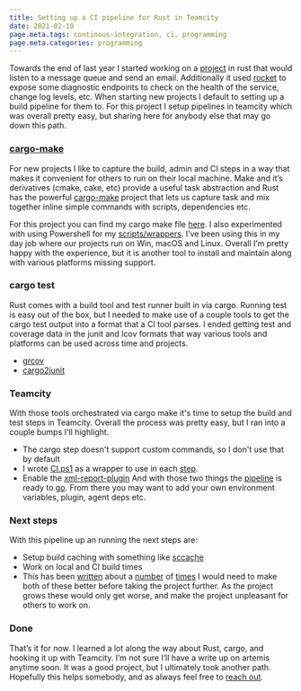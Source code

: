 ```yaml
---
title: Setting up a CI pipeline for Rust in Teamcity
date: 2021-02-10
page.meta.tags: continous-integration, ci, programming
page.meta.categories: programming
---
```


Towards the end of last year I started working on a [project](https://github.com/n0mn0m/artemis/) in rust that would
listen to a message queue and send an email. Additionally it used [rocket](https://rocket.rs/) to expose some diagnostic
endpoints to check on the health of the service, change log levels, etc. When starting new projects I default to setting
up a build pipeline for them to. For this project I setup pipelines in teamcity which was overall pretty easy, but
sharing here for anybody else that may go down this path.

### [cargo-make](https://github.com/sagiegurari/cargo-make)

For new projects I like to capture the build, admin and CI steps in a way that makes it convenient for others to run on
their local machine. Make and it’s derivatives (cmake, cake, etc) provide a useful task abstraction and Rust has the
powerful [cargo-make](https://github.com/sagiegurari/cargo-make) project that lets us capture task and mix together
inline simple commands with scripts, dependencies etc.

For this project you can find my cargo make file [here](https://github.com/n0mn0m/artemis/tree/Makefile.toml). I also
experimented with using Powershell for my [scripts/wrappers](https://github.com/n0mn0m/artemis/tree/tools). I’ve been
using this in my day job where our projects run on Win, macOS and Linux. Overall I’m pretty happy with the experience,
but it is another tool to install and maintain along with various platforms missing support.

### cargo test

Rust comes with a build tool and test runner built in via cargo. Running test is easy out of the box, but I needed to
make use of a couple tools to get the cargo test output into a format that a CI tool parses. I ended getting test and
coverage data in the junit and lcov formats that way various tools and platforms can be used across time and projects.

* [grcov](https://github.com/mozilla/grcov)
* [cargo2junit](https://github.com/johnterickson/cargo2junit)

### Teamcity

With those tools orchestrated via cargo make it's time to setup the build and test steps in Teamcity. Overall the
process was pretty easy, but I ran into a couple bumps I'll highlight.

* The cargo step doesn't support custom commands, so I don't use that by default
* I wrote [CI.ps1](https://github.com/n0mn0m/artemis/tree/tools/CI.ps1) as a wrapper to use in
  each [step](https://github.com/n0mn0m/artemis/tree/.teamcity/settings.kts#n88).
* Enable the [xml-report-plugin](https://github.com/n0mn0m/artemis/tree/.teamcity/settings.kts#n186)
  And with those two things the [pipeline](https://github.com/n0mn0m/artemis/tree/.teamcity/settings.kts) is ready
  to [go](https://teamcity.burningdaylight.io/). From there you may want to add your own environment variables, plugin,
  agent deps etc.

### Next steps

With this pipeline up an running the next steps are:

* Setup build caching with something like [sccache](https://github.com/mozilla/sccache)
* Work on local and CI build times
* This has been [written](https://endler.dev/2020/rust-compile-times/) about
  a [number](https://blog.mozilla.org/nnethercote/2020/04/24/how-to-speed-up-the-rust-compiler-in-2020/)
  of [times](https://pingcap.com/blog/rust-compilation-model-calamity)
  I would need to make both of these better before taking the project further. As the project grows these would only get
  worse, and make the project unpleasant for others to work on.

### Done

That’s it for now. I learned a lot along the way about Rust, cargo, and hooking it up with Teamcity. I’m not sure I’ll
have a write up on artemis anytime soon. It was a good project, but I ultimately took another path. Hopefully this helps
somebody, and as always feel free to [reach out](mailto:alexander@burningdaylight.io).
